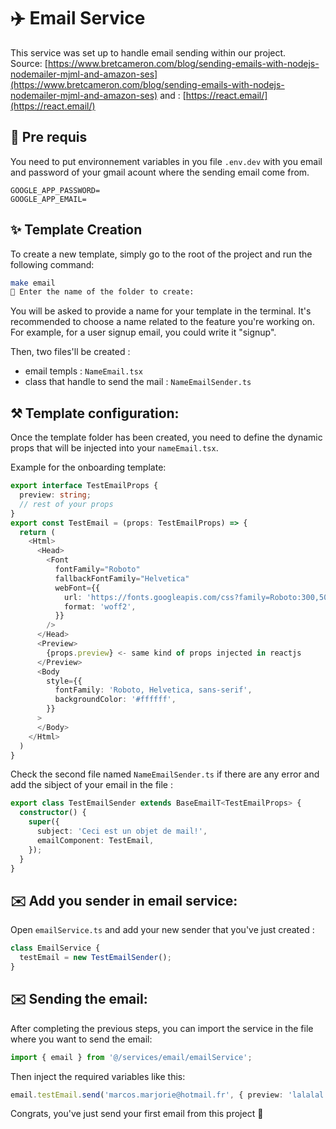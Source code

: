 # ✈️ Email Service

This service was set up to handle email sending within our project.  
Source: [https://www.bretcameron.com/blog/sending-emails-with-nodejs-nodemailer-mjml-and-amazon-ses](https://www.bretcameron.com/blog/sending-emails-with-nodejs-nodemailer-mjml-and-amazon-ses)
and :
[https://react.email/](https://react.email/)

## 📂 Pre requis

You need to put environnement variables in you file `.env.dev` with you email and password of your gmail acount where the sending email come from.

```
GOOGLE_APP_PASSWORD=
GOOGLE_APP_EMAIL=
```

## ✨ Template Creation

To create a new template, simply go to the root of the project and run the following command:

```sh
make email
📁 Enter the name of the folder to create:
```

You will be asked to provide a name for your template in the terminal.
It's recommended to choose a name related to the feature you're working on.
For example, for a user signup email, you could write it "signup".

Then, two files'll be created :

- email templs : `NameEmail.tsx`
- class that handle to send the mail : `NameEmailSender.ts`

## ⚒️ Template configuration:

Once the template folder has been created, you need to define the dynamic props that will be injected into your `nameEmail.tsx`.

Example for the onboarding template:

```ts
export interface TestEmailProps {
  preview: string;
  // rest of your props
}
export const TestEmail = (props: TestEmailProps) => {
  return (
    <Html>
      <Head>
        <Font
          fontFamily="Roboto"
          fallbackFontFamily="Helvetica"
          webFont={{
            url: 'https://fonts.googleapis.com/css?family=Roboto:300,500',
            format: 'woff2',
          }}
        />
      </Head>
      <Preview>
        {props.preview} <- same kind of props injected in reactjs
      </Preview>
      <Body
        style={{
          fontFamily: 'Roboto, Helvetica, sans-serif',
          backgroundColor: '#ffffff',
        }}
      >
      </Body>
    </Html>
  )
}
```

Check the second file named `NameEmailSender.ts` if there are any error and add the sibject of your email in the file :

```ts
export class TestEmailSender extends BaseEmailT<TestEmailProps> {
  constructor() {
    super({
      subject: 'Ceci est un objet de mail!',
      emailComponent: TestEmail,
    });
  }
}
```

## ✉️ Add you sender in email service:

Open `emailService.ts` and add your new sender that you've just created :

```ts
class EmailService {
  testEmail = new TestEmailSender();
}
```

## ✉️ Sending the email:

After completing the previous steps, you can import the service in the file where you want to send the email:

```ts
import { email } from '@/services/email/emailService';
```

Then inject the required variables like this:

```ts
email.testEmail.send('marcos.marjorie@hotmail.fr', { preview: 'lalalal ' });
```

Congrats, you've just send your first email from this project 🤩
